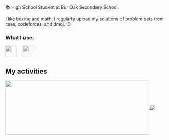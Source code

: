 
📚 High School Student at Bur Oak Secondary School.

I like boxing and math. I regularly upload my solutions of problem sets from cses, codeforces, and dmoj. :D


### What I use:

<img src="https://cdn.jsdelivr.net/gh/devicons/devicon@latest/icons/c/c-original.svg" width="35px">&nbsp;&nbsp;&nbsp;&nbsp;
<img src="https://cdn.jsdelivr.net/gh/devicons/devicon@latest/icons/java/java-original.svg" width="35px">&nbsp;&nbsp;&nbsp;&nbsp;

## My activities

<a href="https://github.com/sunmorgan/github-readme-stats">
  <img width=450 height=170 align="center" src="https://github-readme-stats.vercel.app/api?username=sunmorgan&theme=midnight-purple&show_icons=true&bg_color=0D1117&hide_border=true" />
</a>
<a href="https://github.com/sunmorgan/github-readme-stats">
  <img align="center" src="https://github-readme-stats.vercel.app/api/top-langs/?username=sunmorgan&theme=midnight-purple&layout=compact&bg_color=0D1117&hide_border=true" />
</a>

